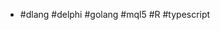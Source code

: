 - #dlang #delphi #golang #mql5 #R #typescript

<!--- p align="center"><img src="http://stackexchange.com/users/flair/753457.png"></p--->

<!--- p align="center"><img src="https://projecteuler.net/profile/menjanahary.png"></p --->

<!---
menjaraz/menjaraz is a ✨ special ✨ repository because its `README.md` (this file) appears on your GitHub profile.
You can click the Preview link to take a look at your changes.
--->
